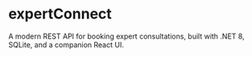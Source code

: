 # expertConnect
A modern REST API for booking expert consultations, built with .NET 8, SQLite, and a companion React UI.
